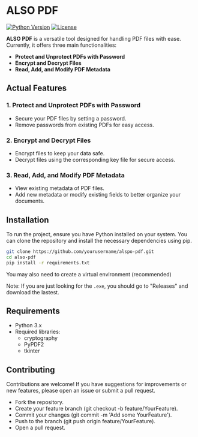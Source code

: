 # ALSO PDF

[![Python Version](https://img.shields.io/badge/python-3.8%2B-blue)](https://www.python.org/)
[![License](https://img.shields.io/badge/license-MIT-green)](LICENSE)

**ALSO PDF** is a versatile tool designed for handling PDF files with ease. Currently, it offers three main functionalities:

- **Protect and Unprotect PDFs with Password**
- **Encrypt and Decrypt Files**
- **Read, Add, and Modify PDF Metadata**

## Actual Features

### 1. Protect and Unprotect PDFs with Password
- Secure your PDF files by setting a password.
- Remove passwords from existing PDFs for easy access.

### 2. Encrypt and Decrypt Files
- Encrypt files to keep your data safe.
- Decrypt files using the corresponding key file for secure access.

### 3. Read, Add, and Modify PDF Metadata
- View existing metadata of PDF files.
- Add new metadata or modify existing fields to better organize your documents.

## Installation

To run the project, ensure you have Python installed on your system. You can clone the repository and install the necessary dependencies using pip.

```bash
git clone https://github.com/yourusername/alspo-pdf.git
cd also-pdf
pip install -r requirements.txt
```
You may also need to create a virtual environment (recommended)

Note: If you are just looking for the `.exe`, you should go to "Releases" and download the lastest.

## Requirements
- Python 3.x
- Required libraries:
   - cryptography
   - PyPDF2
   - tkinter

## Contributing

Contributions are welcome! If you have suggestions for improvements or new features, please open an issue or submit a pull request.

   - Fork the repository.
   - Create your feature branch (git checkout -b feature/YourFeature).
   - Commit your changes (git commit -m 'Add some YourFeature').
   - Push to the branch (git push origin feature/YourFeature).
   - Open a pull request.
